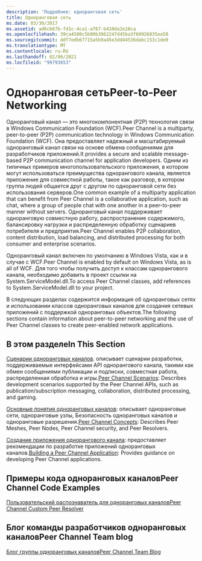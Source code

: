 ```yaml
---
description: 'Подробнее: одноранговая сеть'
title: Одноранговая сеть
ms.date: 03/30/2017
ms.assetid: ad6cb67b-fd1c-4ca1-a767-b410da2e16ca
ms.openlocfilehash: 39ca4580c5b00b3962247d45ba3f60926035ea58
ms.sourcegitcommit: ddf7edb67715a5b9a45e3dd44536dabc153c1de0
ms.translationtype: MT
ms.contentlocale: ru-RU
ms.lasthandoff: 02/06/2021
ms.locfileid: "99793653"
---
```

# <a name="peer-to-peer-networking"></a><span data-ttu-id="7c157-103">Одноранговая сеть</span><span class="sxs-lookup"><span data-stu-id="7c157-103">Peer-to-Peer Networking</span></span>

<span data-ttu-id="7c157-104">Одноранговый канал — это многокомпонентная (P2P) технология связи в Windows Communication Foundation (WCF).</span><span class="sxs-lookup"><span data-stu-id="7c157-104">Peer Channel is a multiparty, peer-to-peer (P2P) communication technology in Windows Communication Foundation (WCF).</span></span> <span data-ttu-id="7c157-105">Она предоставляет надежный и масштабируемый одноранговый канал связи на основе обмена сообщениями для разработчиков приложений.</span><span class="sxs-lookup"><span data-stu-id="7c157-105">It provides a secure and scalable message-based P2P communication channel for application developers.</span></span> <span data-ttu-id="7c157-106">Одним из типичных примеров многопользовательского приложения, в котором могут использоваться преимущества однорангового канала, является приложение для совместной работы, такое как разговор, в котором группа людей общается друг с другом по одноранговой сети без использования серверов.</span><span class="sxs-lookup"><span data-stu-id="7c157-106">One common example of a multiparty application that can benefit from Peer Channel is a collaborative application, such as chat, where a group of people chat with one another in a peer-to-peer manner without servers.</span></span> <span data-ttu-id="7c157-107">Одноранговый канал поддерживает одноранговую совместную работу, распространение содержимого, балансировку нагрузки и распределенную обработку сценариев потребителя и предприятия.</span><span class="sxs-lookup"><span data-stu-id="7c157-107">Peer Channel enables P2P collaboration, content distribution, load balancing, and distributed processing for both consumer and enterprise scenarios.</span></span>  
  
 <span data-ttu-id="7c157-108">Одноранговый канал включен по умолчанию в Windows Vista, как и в случае с WCF.</span><span class="sxs-lookup"><span data-stu-id="7c157-108">Peer Channel is enabled by default on Windows Vista, as is all of WCF.</span></span> <span data-ttu-id="7c157-109">Для того чтобы получить доступ к классам однорангового канала, необходимо добавить в проект ссылки на System.ServiceModel.dll.</span><span class="sxs-lookup"><span data-stu-id="7c157-109">To access Peer Channel classes, add references to System.ServiceModel.dll to your project.</span></span>  
  
 <span data-ttu-id="7c157-110">В следующих разделах содержится информация об одноранговых сетях и использовании классов одноранговых каналов для создания сетевых приложений с поддержкой одноранговых объектов.</span><span class="sxs-lookup"><span data-stu-id="7c157-110">The following sections contain information about peer-to-peer networking and the use of Peer Channel classes to create peer-enabled network applications.</span></span>  
  
## <a name="in-this-section"></a><span data-ttu-id="7c157-111">В этом разделе</span><span class="sxs-lookup"><span data-stu-id="7c157-111">In This Section</span></span>  

 <span data-ttu-id="7c157-112">[Сценарии одноранговых каналов](peer-channel-scenarios.md). описывает сценарии разработки, поддерживаемые интерфейсами API однорангового канала, такими как обмен сообщениями публикации и подписки, совместная работа, распределенная обработка и игры.</span><span class="sxs-lookup"><span data-stu-id="7c157-112">[Peer Channel Scenarios](peer-channel-scenarios.md):  Describes development scenarios supported by the Peer Channel APIs, such as publication/subscription messaging, collaboration, distributed processing, and gaming.</span></span>  
  
 <span data-ttu-id="7c157-113">[Основные понятия одноранговых каналов](peer-channel-concepts.md): описывает одноранговые сети, одноранговые узлы, Безопасность одноранговых каналов и одноранговые разрешения.</span><span class="sxs-lookup"><span data-stu-id="7c157-113">[Peer Channel Concepts](peer-channel-concepts.md):  Describes Peer Meshes, Peer Nodes, Peer Channel security, and Peer Resolvers.</span></span>  
  
 <span data-ttu-id="7c157-114">[Создание приложения однорангового канала](building-a-peer-channel-application.md): предоставляет рекомендации по разработке приложений одноранговых каналов.</span><span class="sxs-lookup"><span data-stu-id="7c157-114">[Building a Peer Channel Application](building-a-peer-channel-application.md):  Provides guidance on developing Peer Channel applications.</span></span>  
  
## <a name="peer-channel-code-examples"></a><span data-ttu-id="7c157-115">Примеры кода одноранговых каналов</span><span class="sxs-lookup"><span data-stu-id="7c157-115">Peer Channel Code Examples</span></span>  

 <span data-ttu-id="7c157-116">[Пользовательский распознаватель для одноранговых каналов](/previous-versions/dotnet/netframework-3.5/ms751466(v=vs.90))</span><span class="sxs-lookup"><span data-stu-id="7c157-116">[Peer Channel Custom Peer Resolver](/previous-versions/dotnet/netframework-3.5/ms751466(v=vs.90))</span></span>  
  
## <a name="peer-channel-team-blog"></a><span data-ttu-id="7c157-117">Блог команды разработчиков одноранговых каналов</span><span class="sxs-lookup"><span data-stu-id="7c157-117">Peer Channel Team blog</span></span>  

 [<span data-ttu-id="7c157-118">Блог группы одноранговых каналов</span><span class="sxs-lookup"><span data-stu-id="7c157-118">Peer Channel Team Blog</span></span>](/archive/blogs/peerchan/)
